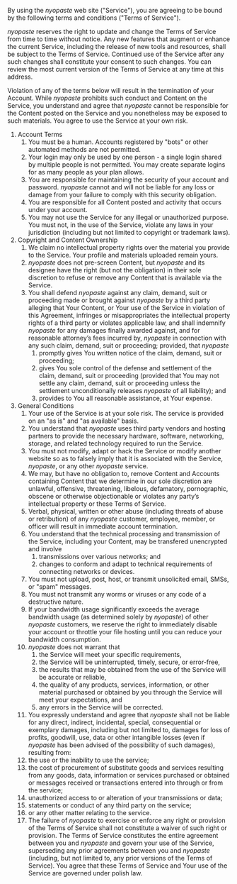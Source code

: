 By using the *nyopaste* web site ("Service"), you are agreeing to be bound by the following
terms and conditions ("Terms of Service").

*nyopaste* reserves the right to update and change the Terms of Service
from time to time without notice.
Any new features that augment or enhance the current Service,
including the release of new tools and resources, shall be subject to the Terms of Service.
Continued use of the Service after any such changes shall constitute your consent to such changes.
You can review the most current version of the Terms of Service at any time at this address.

Violation of any of the terms below will result in the termination of your Account.
While *nyopaste* prohibits such conduct and Content on the Service,
you understand and agree that *nyopaste* cannot be responsible for the Content posted
on the Service and you nonetheless may be exposed to such materials.
You agree to use the Service at your own risk.

1. Account Terms
   1. You must be a human. Accounts registered by "bots" or other automated methods are not permitted.
   2. Your login may only be used by one person - a single login shared by multiple people is not permitted. You may create separate logins for as many people as your plan allows.
   3. You are responsible for maintaining the security of your account and password. *nyopaste* cannot and will not be liable for any loss or damage from your failure to comply with this security obligation.
   4. You are responsible for all Content posted and activity that occurs under your account.
   5. You may not use the Service for any illegal or unauthorized purpose. You must not, in the use of the Service, violate any laws in your jurisdiction (including but not limited to copyright or trademark laws).
2. Copyright and Content Ownership
   1. We claim no intellectual property rights over the material you provide to the Service. Your profile and materials uploaded remain yours.
   2. *nyopaste* does not pre-screen Content, but *nyopaste* and its designee have the right (but not the obligation) in their sole discretion to refuse or remove any Content that is available via the Service.
   3. You shall defend *nyopaste* against any claim, demand, suit or proceeding made or brought against *nyopaste* by a third party alleging that Your Content, or Your use of the Service in violation of this Agreement, infringes or misappropriates the intellectual property rights of a third party or violates applicable law, and shall indemnify *nyopaste* for any damages finally awarded against, and for reasonable attorney’s fees incurred by, *nyopaste* in connection with any such claim, demand, suit or proceeding; provided, that *nyopaste*
      1. promptly gives You written notice of the claim, demand, suit or proceeding;
      2. gives You sole control of the defense and settlement of the claim, demand, suit or proceeding (provided that You may not settle any claim, demand, suit or proceeding unless the settlement unconditionally releases *nyopaste* of all liability); and
      3. provides to You all reasonable assistance, at Your expense.
3. General Conditions
   1. Your use of the Service is at your sole risk. The service is provided on an "as is" and "as available" basis.
   2. You understand that *nyopaste* uses third party vendors and hosting partners to provide the necessary hardware, software, networking, storage, and related technology required to run the Service.
   3. You must not modify, adapt or hack the Service or modify another website so as to falsely imply that it is associated with the Service, *nyopaste*, or any other *nyopaste* service.
   4. We may, but have no obligation to, remove Content and Accounts containing Content that we determine in our sole discretion are unlawful, offensive, threatening, libelous, defamatory, pornographic, obscene or otherwise objectionable or violates any party’s intellectual property or these Terms of Service.
   5. Verbal, physical, written or other abuse (including threats of abuse or retribution) of any *nyopaste* customer, employee, member, or officer will result in immediate account termination.
   6. You understand that the technical processing and transmission of the Service, including your Content, may be transfered unencrypted and involve
      1. transmissions over various networks; and
      2. changes to conform and adapt to technical requirements of connecting networks or devices.
   7. You must not upload, post, host, or transmit unsolicited email, SMSs, or "spam" messages.
   8. You must not transmit any worms or viruses or any code of a destructive nature.
   9. If your bandwidth usage significantly exceeds the average bandwidth usage (as determined solely by *nyopaste*) of other *nyopaste* customers, we reserve the right to immediately disable your account or throttle your file hosting until you can reduce your bandwidth consumption.
   10. *nyopaste* does not warrant that
       1. the Service will meet your specific requirements,
       2. the Service will be uninterrupted, timely, secure, or error-free,
       3. the results that may be obtained from the use of the Service will be accurate or reliable,
       4. the quality of any products, services, information, or other material purchased or obtained by you through the Service will meet your expectations, and
       5. any errors in the Service will be corrected.
   11. You expressly understand and agree that *nyopaste* shall not be liable for any direct, indirect, incidental, special, consequential or exemplary damages, including but not limited to, damages for loss of profits, goodwill, use, data or other intangible losses (even if *nyopaste* has been advised of the possibility of such damages), resulting from:
      1. the use or the inability to use the service;
      2. the cost of procurement of substitute goods and services resulting from any goods, data, information or services purchased or obtained or messages received or transactions entered into through or from the service;
      3. unauthorized access to or alteration of your transmissions or data;
      4. statements or conduct of any third party on the service;
      5. or any other matter relating to the service.
   12. The failure of *nyopaste* to exercise or enforce any right or provision of the Terms of Service shall not constitute a waiver of such right or provision. The Terms of Service constitutes the entire agreement between you and *nyopaste* and govern your use of the Service, superseding any prior agreements between you and *nyopaste* (including, but not limited to, any prior versions of the Terms of Service). You agree that these Terms of Service and Your use of the Service are governed under polish law.
